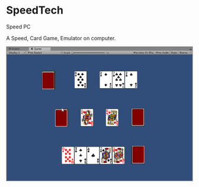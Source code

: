 # SpeedTech
Speed PC

A Speed, Card Game, Emulator on computer. 

![Screenshot](49622912_562101347597667_8969780962787328000_n.png)

        
      
